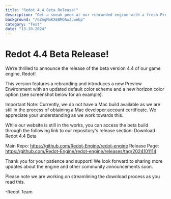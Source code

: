 ```yaml
---
title: "Redot 4.4 Beta Release!"
description: "Get a sneak peek at our rebranded engine with a fresh Preview Environment! This beta also features a new horizon color option. Mac support coming soon. Download & explore!"
background: "/GZngMaKXEBMOAw3.webp"
category: "Test"
date: "13-10-2024"
---
```


# Redot 4.4 Beta Release!

We’re thrilled to announce the release of the beta version 4.4 of our game engine, Redot!

This version features a rebranding and introduces a new Preview Environment with an updated default color scheme and a new horizon color option (see screenshot below for an example).

Important Note: Currently, we do not have a Mac build available as we are still in the process of obtaining a Mac developer account certificate. We appreciate your understanding as we work towards this.

While our website is still in the works, you can access the beta build through the following link to our repository's release section: Download Redot 4.4 Beta

Main Repo: https://github.com/Redot-Engine/redot-engine
Release Page: https://github.com/Redot-Engine/redot-engine/releases/tag/2024101114

Thank you for your patience and support! We look forward to sharing more updates about the engine and other community announcements soon.

Please note we are working on streamlining the download process as you read this.

-Redot Team
